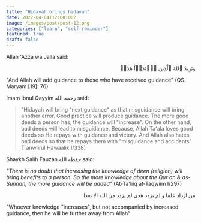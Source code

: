 ```yaml
---
title: "Hidayah brings hidayah"
date: 2022-04-04T12:00:00Z
image: /images/post/post-12.png
categories: ["learn", "self-reminder"]
featured: true
draft: false
---
```


Allah 'Azza wa Jalla said:

<p dir="rtl" lang="AR">وَيَزِيدُ ٱللهُ ٱلَّذِينَ ٱهۡتَدَوۡاْ هُدًىۗ</p>

"And Allah will add guidance to those who have received guidance" (QS. Maryam [19]: 76)

Imam Ibnul Qayyim رحمه الله said:

> "Hidayah will bring "next guidance" as that misguidance will bring another error. Good practice will produce guidance. The more good deeds a person has, the guidance will "increase". On the other hand, bad deeds will lead to misguidance.
Because, Allah Ta'ala loves good deeds so He repays with guidance and victory. And Allah also hates bad deeds so that he repays them with "misguidance and accidents" (Tanwiirul Hawaalik I/338)

Shaykh Salih Fauzan حفظه الله said:

_"There is no doubt that increasing the knowledge of deen (religion) will bring benefits to a person. So the more knowledge about the Qur'an & as-Sunnah, the more guidance will be added"_ (At-Ta'liiq at-Taqwiim I/297)

<p dir="rtl" lang="AR">من ازداد علما و لم يزدد هدى لم يزدد من الله الا بعدا</p>

"Whoever knowledge "increases", but not accompanied by increased guidance, then he will be further away from Allah"
